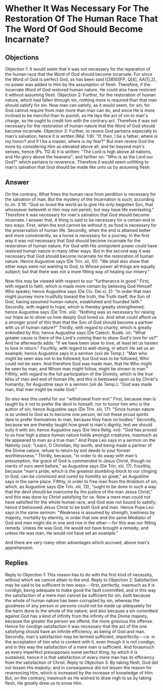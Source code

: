 # Whether It Was Necessary For The Restoration Of The Human Race That The Word Of God Should Become Incarnate?
## Objections
Objection 1: It would seem that it was not necessary for the reparation of the human race that the Word of God should become incarnate. For since the Word of God is perfect God, as has been said ([3850]FP, Q[4], AA[1],2), no power was added to Him by the assumption of flesh. Therefore, if the incarnate Word of God restored human nature. He could also have restored it without assuming flesh.
Objection 2: Further, for the restoration of human nature, which had fallen through sin, nothing more is required than that man should satisfy for sin. Now man can satisfy, as it would seem, for sin; for God cannot require from man more than man can do, and since He is more inclined to be merciful than to punish, as He lays the act of sin to man's charge, so He ought to credit him with the contrary act. Therefore it was not necessary for the restoration of human nature that the Word of God should become incarnate.
Objection 3: Further, to revere God pertains especially to man's salvation; hence it is written (Mal. 1:6): "If, then, I be a father, where is my honor? and if I be a master, where is my fear?" But men revere God the more by considering Him as elevated above all, and far beyond man's senses, hence (Ps. 112:4) it is written: "The Lord is high above all nations, and His glory above the heavens"; and farther on: "Who is as the Lord our God?" which pertains to reverence. Therefore it would seem unfitting to man's salvation that God should be made like unto us by assuming flesh.
## Answer
On the contrary, What frees the human race from perdition is necessary for the salvation of man. But the mystery of the Incarnation is such; according to Jn. 3:16: "God so loved the world as to give His only-begotten Son, that whosoever believeth in Him may not perish, but may have life everlasting." Therefore it was necessary for man's salvation that God should become incarnate.
I answer that, A thing is said to be necessary for a certain end in two ways. First, when the end cannot be without it; as food is necessary for the preservation of human life. Secondly, when the end is attained better and more conveniently, as a horse is necessary for a journey. In the first way it was not necessary that God should become incarnate for the restoration of human nature. For God with His omnipotent power could have restored human nature in many other ways. But in the second way it was necessary that God should become incarnate for the restoration of human nature. Hence Augustine says (De Trin. xii, 10): "We shall also show that other ways were not wanting to God, to Whose power all things are equally subject; but that there was not a more fitting way of healing our misery."

Now this may be viewed with respect to our "furtherance in good." First, with regard to faith, which is made more certain by believing God Himself Who speaks; hence Augustine says (De Civ. Dei xi, 2): "In order that man might journey more trustfully toward the truth, the Truth itself, the Son of God, having assumed human nature, established and founded faith." Secondly, with regard to hope, which is thereby greatly strengthened; hence Augustine says (De Trin. xiii): "Nothing was so necessary for raising our hope as to show us how deeply God loved us. And what could afford us a stronger proof of this than that the Son of God should become a partner with us of human nature?" Thirdly, with regard to charity, which is greatly enkindled by this; hence Augustine says (De Catech. Rudib. iv): "What greater cause is there of the Lord's coming than to show God's love for us?" And he afterwards adds: "If we have been slow to love, at least let us hasten to love in return." Fourthly, with regard to well-doing, in which He set us an example; hence Augustine says in a sermon (xxii de Temp.): "Man who might be seen was not to be followed; but God was to be followed, Who could not be seen. And therefore God was made man, that He Who might be seen by man, and Whom man might follow, might be shown to man." Fifthly, with regard to the full participation of the Divinity, which is the true bliss of man and end of human life; and this is bestowed upon us by Christ's humanity; for Augustine says in a sermon (xiii de Temp.): "God was made man, that man might be made God."

So also was this useful for our "withdrawal from evil." First, because man is taught by it not to prefer the devil to himself, nor to honor him who is the author of sin; hence Augustine says (De Trin. xiii, 17): "Since human nature is so united to God as to become one person, let not these proud spirits dare to prefer themselves to man, because they have no bodies." Secondly, because we are thereby taught how great is man's dignity, lest we should sully it with sin; hence Augustine says (De Vera Relig. xvi): "God has proved to us how high a place human nature holds amongst creatures, inasmuch as He appeared to men as a true man." And Pope Leo says in a sermon on the Nativity (xxi): "Learn, O Christian, thy worth; and being made a partner of the Divine nature, refuse to return by evil deeds to your former worthlessness." Thirdly, because, "in order to do away with man's presumption, the grace of God is commended in Jesus Christ, though no merits of ours went before," as Augustine says (De Trin. xiii, 17). Fourthly, because "man's pride, which is the greatest stumbling-block to our clinging to God, can be convinced and cured by humility so great," as Augustine says in the same place. Fifthly, in order to free man from the thraldom of sin, which, as Augustine says (De Trin. xiii, 13), "ought to be done in such a way that the devil should be overcome by the justice of the man Jesus Christ," and this was done by Christ satisfying for us. Now a mere man could not have satisfied for the whole human race, and God was not bound to satisfy; hence it behooved Jesus Christ to be both God and man. Hence Pope Leo says in the same sermon: "Weakness is assumed by strength, lowliness by majesty, mortality by eternity, in order that one and the same Mediator of God and men might die in one and rise in the other---for this was our fitting remedy. Unless He was God, He would not have brought a remedy; and unless He was man, He would not have set an example."

And there are very many other advantages which accrued, above man's apprehension.
## Replies
Reply to Objection 1: This reason has to do with the first kind of necessity, without which we cannot attain to the end.
Reply to Objection 2: Satisfaction may be said to be sufficient in two ways---first, perfectly, inasmuch as it is condign, being adequate to make good the fault committed, and in this way the satisfaction of a mere man cannot be sufficient for sin, both because the whole of human nature has been corrupted by sin, whereas the goodness of any person or persons could not be made up adequately for the harm done to the whole of the nature; and also because a sin committed against God has a kind of infinity from the infinity of the Divine majesty, because the greater the person we offend, the more grievous the offense. Hence for condign satisfaction it was necessary that the act of the one satisfying should have an infinite efficiency, as being of God and man. Secondly, man's satisfaction may be termed sufficient, imperfectly---i.e. in the acceptation of him who is content with it, even though it is not condign, and in this way the satisfaction of a mere man is sufficient. And forasmuch as every imperfect presupposes some perfect thing, by which it is sustained, hence it is that satisfaction of every mere man has its efficiency from the satisfaction of Christ.
Reply to Objection 3: By taking flesh, God did not lessen His majesty; and in consequence did not lessen the reason for reverencing Him, which is increased by the increase of knowledge of Him. But, on the contrary, inasmuch as He wished to draw nigh to us by taking flesh, He greatly drew us to know Him.